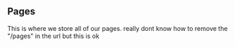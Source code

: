 Pages
---
This is where we store all of our pages. really dont know how to remove the "/pages" in the url but this is ok